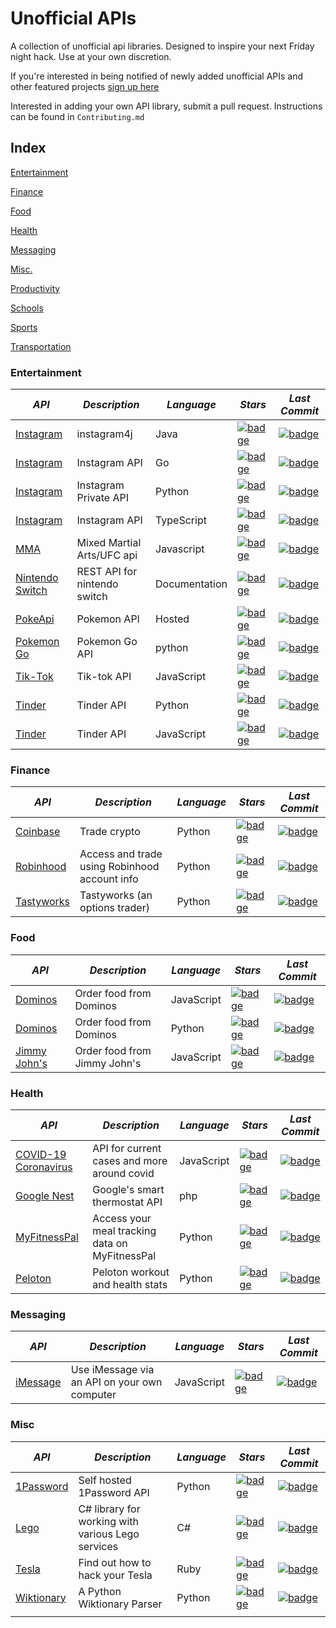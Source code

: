 # Unofficial APIs
A collection of unofficial api libraries. Designed to inspire your next Friday night hack. Use at your own discretion. 

If you're interested in being notified of newly added unofficial APIs and other featured projects [sign up here](https://forms.gle/e8nCivpTBNftNtgGA)

Interested in adding your own API library, submit a pull request. Instructions can be found in `Contributing.md`


## Index
[Entertainment](#entertainment)

[Finance](#finance)

[Food](#food)

[Health](#health)

[Messaging](#messaging)

[Misc.](#misc)

[Productivity](#productivity)

[Schools](#schools)

[Sports](#sports)

[Transportation](#transportation)

### Entertainment
*API* | *Description* | *Language* | *Stars* | *Last Commit*
--- | --- | --- | --- | ---
[Instagram](https://github.com/instagram4j/instagram4j) | instagram4j | Java | [![badge](https://img.shields.io/github/stars/instagram4j/instagram4j.svg?style=social&label=Star&maxAge=2592000)](https://github.com/instagram4j/instagram4j/stargazers) | [![badge](https://img.shields.io/github/last-commit/instagram4j/instagram4j.svg)](https://github.com/instagram4j/instagram4j)
[Instagram](https://github.com/ahmdrz/goinsta) | Instagram API | Go | [![badge](https://img.shields.io/github/stars/ahmdrz/goinsta.svg?style=social&label=Star&maxAge=2592000)](https://github.com/ahmdrz/goinsta/stargazers) | [![badge](https://img.shields.io/github/last-commit/ahmdrz/goinsta.svg)](https://github.com/ahmdrz/goinsta)
[Instagram](https://github.com/ping/instagram_private_api) | Instagram Private API | Python | [![badge](https://img.shields.io/github/stars/ping/instagram_private_api.svg?style=social&label=Star&maxAge=2592000)](https://github.com/ping/instagram_private_api/stargazers) | [![badge](https://img.shields.io/github/last-commit/ping/instagram_private_api.svg)](https://github.com/ping/instagram_private_api)
[Instagram](https://github.com/dilame/instagram-private-api) | Instagram API | TypeScript | [![badge](https://img.shields.io/github/stars/dilame/instagram-private-api.svg?style=social&label=Star&maxAge=2592000)](https://github.com/dilame/instagram-private-api/stargazers) | [![badge](https://img.shields.io/github/last-commit/dilame/instagram-private-api.svg)](https://github.com/dilame/instagram-private-api)
[MMA](https://github.com/valish/mma-api) | Mixed Martial Arts/UFC api | Javascript | [![badge](https://img.shields.io/github/stars/valish/mma-api.svg?style=social&label=Star&maxAge=2592000)](https://github.com/valish/mma-api/stargazers) | [![badge](https://img.shields.io/github/last-commit/valish/mma-api.svg)](https://github.com/valish/mma-api)
[Nintendo Switch](https://github.com/ZekeSnider/NintendoSwitchRESTAPI) | REST API for nintendo switch | Documentation | [![badge](https://img.shields.io/github/stars/ZekeSnider/NintendoSwitchRESTAPI.svg?style=social&label=Star&maxAge=2592000)](https://github.com/ZekeSnider/NintendoSwitchRESTAPI/stargazers) | [![badge](https://img.shields.io/github/last-commit/ZekeSnider/NintendoSwitchRESTAPI.svg)](https://github.com/ZekeSnider/NintendoSwitchRESTAPI) 
[PokeApi](https://github.com/PokeAPI/pokeapi) | Pokemon API | Hosted | [![badge](https://img.shields.io/github/stars/PokeAPI/pokeapi.svg?style=social&label=Star&maxAge=2592000)](https://github.com/PokeAPI/pokeapi/stargazers) | [![badge](https://img.shields.io/github/last-commit/PokeAPI/pokeapi.svg)](https://github.com/PokeAPI/pokeapi)
[Pokemon Go](https://github.com/pogodevorg/pgoapi) | Pokemon Go API | python | [![badge](https://img.shields.io/github/stars/pogodevorg/pgoapi.svg?style=social&label=Star&maxAge=2592000)](https://github.com/pogodevorg/pgoapi/stargazers) | [![badge](https://img.shields.io/github/last-commit/pogodevorg/pgoapi.svg)](https://github.com/pogodevorg/pgoapi)
[Tik-Tok](https://github.com/szdc/tiktok-api) | Tik-tok API | JavaScript | [![badge](https://img.shields.io/github/stars/szdc/tiktok-api.svg?style=social&label=Star&maxAge=2592000)](https://github.com/szdc/tiktok-api/stargazers) | [![badge](https://img.shields.io/github/last-commit/szdc/tiktok-api.svg)](https://github.com/szdc/tiktok-api)
[Tinder](https://github.com/fbessez/Tinder) | Tinder API | Python | [![badge](https://img.shields.io/github/stars/fbessez/Tinder.svg?style=social&label=Star&maxAge=2592000)](https://github.com/fbessez/Tinder/stargazers) | [![badge](https://img.shields.io/github/last-commit/fbessez/Tinder.svg)](https://github.com/fbessez/Tinder)
[Tinder](https://github.com/tinderjs/tinderjs) | Tinder API | JavaScript | [![badge](https://img.shields.io/github/stars/tinderjs/tinderjs.svg?style=social&label=Star&maxAge=2592000)](https://github.com/tinderjs/tinderjs/stargazers) | [![badge](https://img.shields.io/github/last-commit/tinderjs/tinderjs.svg)](https://github.com/tinderjs/tinderjs)

### Finance

*API* | *Description* | *Language* | *Stars* | *Last Commit*
--- | --- | --- | --- | ---
[Coinbase](https://github.com/danpaquin/coinbasepro-python) | Trade crypto | Python | [![badge](https://img.shields.io/github/stars/danpaquin/coinbasepro-python.svg?style=social&label=Star&maxAge=2592000)](https://github.com/danpaquin/coinbasepro-python/stargazers) | [![badge](https://img.shields.io/github/last-commit/danpaquin/coinbasepro-python.svg)](https://github.com/danpaquin/coinbasepro-python) 
[Robinhood](https://github.com/robinhood-unofficial/pyrh) | Access and trade using Robinhood account info | Python | [![badge](https://img.shields.io/github/stars/robinhood-unofficial/pyrh.svg?style=social&label=Star&maxAge=2592000)](https://github.com/robinhood-unofficial/pyrh/stargazers) | [![badge](https://img.shields.io/github/last-commit/robinhood-unofficial/pyrh.svg)](https://github.com/robinhood-unofficial/pyrh)
[Tastyworks](https://github.com/boyan-soubachov/tastyworks_api) | Tastyworks (an options trader) | Python | [![badge](https://img.shields.io/github/stars/boyan-soubachov/tastyworks_api.svg?style=social&label=Star&maxAge=2592000)](https://github.com/boyan-soubachov/tastyworks_api/stargazers) | [![badge](https://img.shields.io/github/last-commit/boyan-soubachov/tastyworks_api.svg)](https://github.com/boyan-soubachov/tastyworks_api)

### Food

*API* | *Description* | *Language* | *Stars* | *Last Commit*
--- | --- | --- | --- | ---
[Dominos](https://github.com/RIAEvangelist/node-dominos-pizza-api) | Order food from Dominos | JavaScript | [![badge](https://img.shields.io/github/stars/RIAEvangelist/node-dominos-pizza-api.svg?style=social&label=Star&maxAge=2592000)](https://github.com/RIAEvangelist/node-dominos-pizza-api/stargazers) | [![badge](https://img.shields.io/github/last-commit/RIAEvangelist/node-dominos-pizza-api.svg)](https://github.com/RIAEvangelist/node-dominos-pizza-api) 
[Dominos](https://github.com/tomasbasham/dominos) | Order food from Dominos | Python | [![badge](https://img.shields.io/github/stars/tomasbasham/dominos.svg?style=social&label=Star&maxAge=2592000)](https://github.com/tomasbasham/dominos/stargazers) | [![badge](https://img.shields.io/github/last-commit/tomasbasham/dominos.svg)](https://github.com/tomasbasham/dominos) 
[Jimmy John's](https://github.com/mmahler2/JimmyJohns) | Order food from Jimmy John's | JavaScript | [![badge](https://img.shields.io/github/stars/mmahler2/JimmyJohns.svg?style=social&label=Star&maxAge=2592000)](https://github.com/mmahler2/JimmyJohns/stargazers) | [![badge](https://img.shields.io/github/last-commit/mmahler2/JimmyJohns.svg)](https://github.com/mmahler2/JimmyJohns) 

### Health

*API* | *Description* | *Language* | *Stars* | *Last Commit*
--- | --- | --- | --- | ---
[COVID-19 Coronavirus](https://github.com/NovelCOVID/API) | API for current cases and more around covid | JavaScript | [![badge](https://img.shields.io/github/stars/NovelCOVID/API.svg?style=social&label=Star&maxAge=2592000)](https://github.com/NovelCOVID/API/stargazers) | [![badge](https://img.shields.io/github/last-commit/NovelCOVID/API.svg)](https://github.com/NovelCOVID/API)
[Google Nest](https://github.com/gboudreau/nest-api) | Google's smart thermostat API | php | [![badge](https://img.shields.io/github/stars/gboudreau/nest-api.svg?style=social&label=Star&maxAge=2592000)](https://github.com/gboudreau/nest-api/stargazers) | [![badge](https://img.shields.io/github/last-commit/gboudreau/nest-api.svg)](https://github.com/gboudreau/nest-api)
[MyFitnessPal](https://github.com/coddingtonbear/python-myfitnesspal) | Access your meal tracking data on MyFitnessPal | Python | [![badge](https://img.shields.io/github/stars/coddingtonbear/python-myfitnesspal.svg?style=social&label=Star&maxAge=2592001)](https://github.com/coddingtonbear/python-myfitnesspal/stargazers) | [![badge](https://img.shields.io/github/last-commit/coddingtonbear/python-myfitnesspal)](https://github.com/coddingtonbear/python-myfitnesspal)
[Peloton](https://github.com/geudrik/peloton-client-library) | Peloton workout and health stats | Python | [![badge](https://img.shields.io/github/stars/geudrik/peloton-client-library.svg?style=social&label=Star&maxAge=2592000)](https://github.com/geudrik/peloton-client-library/stargazers) | [![badge](https://img.shields.io/github/last-commit/geudrik/peloton-client-library.svg)](https://github.com/geudrik/peloton-client-library)



### Messaging 

*API* | *Description* | *Language* | *Stars* | *Last Commit*
--- | --- | --- | --- | ---
[iMessage](https://github.com/wtfaremyinitials/osa-imessage) | Use iMessage via an API on your own computer | JavaScript | [![badge](https://img.shields.io/github/stars/wtfaremyinitials/osa-imessage.svg?style=social&label=Star&maxAge=2592000)](https://github.com/wtfaremyinitials/osa-imessage/stargazers) | [![badge](https://img.shields.io/github/last-commit/wtfaremyinitials/osa-imessage.svg)](https://github.com/wtfaremyinitials/osa-imessage)

### Misc

*API* | *Description* | *Language* | *Stars* | *Last Commit*
--- | --- | --- | --- | ---
[1Password](https://github.com/lettdigital/onepassword-api) | Self hosted 1Password API | Python | [![badge](https://img.shields.io/github/stars/lettdigital/onepassword-api.svg?style=social&label=Star&maxAge=2592000)](https://github.com/lettdigital/onepassword-api/stargazers) | [![badge](https://img.shields.io/github/last-commit/lettdigital/onepassword-api.svg)](https://github.com/lettdigital/onepassword-api)
[Lego](https://github.com/rolledback/LegoSharp) | C# library for working with various Lego services | C# | [![badge](https://img.shields.io/github/stars/rolledback/LegoSharp.svg?style=social&label=Star&maxAge=2592000)](https://github.com/rolledback/LegoSharp/stargazers) | [![badge](https://img.shields.io/github/last-commit/rolledback/LegoSharp)](https://github.com/rolledback/LegoSharp)
[Tesla](https://github.com/timdorr/tesla-api) | Find out how to hack your Tesla | Ruby | [![badge](https://img.shields.io/github/stars/timdorr/tesla-api.svg?style=social&label=Star&maxAge=2592000)](https://github.com/timdorr/tesla-api/stargazers) | [![badge](https://img.shields.io/github/last-commit/timdorr/tesla-api.svg)](https://github.com/timdorr/tesla-api)
[Wiktionary](https://github.com/Suyash458/WiktionaryParser) | A Python Wiktionary Parser | Python | [![badge](https://img.shields.io/github/stars/Suyash458/WiktionaryParser.svg?style=social&label=Star&maxAge=2592000)](https://github.com/Suyash458/WiktionaryParser) | [![badge](https://img.shields.io/github/last-commit/Suyash458/WiktionaryParser.svg)](https://github.com/Suyash458/WiktionaryParser)
[<Title>](https://github.com/fulldecent/fedex-ship-manager-api) | FedEx Ship Manager® API | HTML | [![badge](https://img.shields.io/github/stars/fulldecent/fedex-ship-manager-api.svg?style=social&label=Star&maxAge=2592000)](https://github.com/fulldecent/fedex-ship-manager-api/stargazers) | [![badge](https://img.shields.io/github/last-commit/fulldecent/fedex-ship-manager-api)](https://github.com/fulldecent/fedex-ship-manager-api)

### Productivity 

*API* | *Description* | *Language* | *Stars* | *Last Commit*
--- | --- | --- | --- | ---
[Notion](https://github.com/jamalex/notion-py) | Python based notion API | Python | [![badge](https://img.shields.io/github/stars/jamalex/notion-py.svg?style=social&label=Star&maxAge=2592000)](https://github.com/jamalex/notion-py/stargazers) | [![badge](https://img.shields.io/github/last-commit/jamalex/notion-py.svg)](https://github.com/jamalex/notion-py)
[Notion](https://github.com/kjk/notionapi) | Go based notion API | Go | [![badge](https://img.shields.io/github/stars/kjk/notionapi.svg?style=social&label=Star&maxAge=2592000)](https://github.com/kjk/notionapi/stargazers) | [![badge](https://img.shields.io/github/last-commit/kjk/notionapi.svg)](https://github.com/kjk/notionapi)
[Quora](https://github.com/csu/quora-api) | Quora based api | Python | [![badge](https://img.shields.io/github/stars/csu/quora-api.svg?style=social&label=Star&maxAge=2592000)](https://github.com/csu/quora-api/stargazers) | [![badge](https://img.shields.io/github/last-commit/csu/quora-api.svg)](https://github.com/csu/quora-api)

### Schools

*API* | *Description* | *Language* | *Stars* | *Last Commit*
--- | --- | --- | --- | ---
[(UF) University of Florida](https://github.com/Rolstenhouse/uf_api) | Understanding UF's publicly accessible links | php | [![badge](https://img.shields.io/github/stars/Rolstenhouse/uf_api.svg?style=social&label=Star&maxAge=2592000)](https://github.com/Rolstenhouse/uf_api/stargazers) | [![badge](https://img.shields.io/github/last-commit/Rolstenhouse/uf_api.svg)](https://github.com/Rolstenhouse/uf_api)
[University of Maryland](https://github.com/umdio/umdio) | An open API for the University of Maryland | Ruby | [![badge](https://img.shields.io/github/stars/umdio/umdio.svg?style=social&label=Star&maxAge=2592000)](https://github.com/umdio/umdio/stargazers) | [![badge](https://img.shields.io/github/last-commit/umdio/umdio)](https://github.com/umdio/umdio)

### Sports

*API* | *Description* | *Language* | *Stars* | *Last Commit*
--- | --- | --- | --- | ---
[NHL API Documentation](https://gitlab.com/dword4/nhlapi) | Documenting the publicly accessible portions of the NHL API | English | [![badge](https://img.shields.io/badge/dynamic/json?url=https://gitlab.com/api/v4/projects/6582969&label=Stars&query=star_count&color=important&style=social)](https://gitlab.com/dword4/nhlapi) | [![badge](https://img.shields.io/badge/dynamic/json?url=https://gitlab.com/api/v4/projects/6582969&label=Last%20Activity&query=last_activity_at&color=important)](https://gitlab.com/dword4/nhlapi)

### Transportation

*API* | *Description* | *Language* | *Stars* | *Last Commit*
--- | --- | --- | --- | ---
[OUI.sncf](https://github.com/maxmouchet/locomotive) | API client for France's trains.  | Python | [![badge](https://img.shields.io/github/stars/maxmouchet/locomotive.svg?style=social&label=Star&maxAge=2592000)](https://github.com/maxmouchet/locomotive/stargazers) | [![badge](https://img.shields.io/github/last-commit/maxmouchet/locomotive.svg)](https://github.com/maxmouchet/locomotive)

